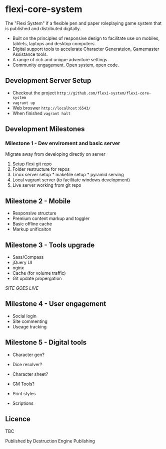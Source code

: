 flexi-core-system
=================

The "Flexi System" if a flexible pen and paper roleplaying game system that is published and distributed digitally. 

  * Built on the principles of responsive design to facilitate use on mobiles, tablets, laptops and desktop computers.
  * Digital support tools to accelerate Character Generateion, Gamemaster Assistance tools.
  * A range of rich and unique adventure settings.
  * Community engagement. Open system, open code.

Development Server Setup
------------------------

 * Checkout the project `http://github.com/flexi-system/flexi-core-system`
 * `vagrant up`
 * Web broswer `http://localhost:6543/`
 * When finished `vagrant halt`
 
Development Milestones
----------------------

### Milestone 1 - Dev enviroment and basic server

Migrate away from developing directly on server

  1. Setup flexi git repo
  2. Folder restructure for repos
  3. Linux server setup
    * makefile setup
    * pyramid serving
  4. Local vagrant server (to facilitate windows development)
  5. Live server working from git repo

## Milestone 2 - Mobile
  * Responsive structure
  * Premium content markup and toggler
  * Basic offline cache
  * Markup unificaiton

## Milestone 3 - Tools upgrade
  * Sass/Compass
  * jQuery UI
  * nginx
  * Cache (for volume traffic)
  * Git update propergation

*SITE GOES LIVE*

## Milestone 4 - User engagement
  * Social login
  * Site commenting
  * Useage tracking

## Milestone 5 - Digital tools
  * Character gen?
  * Dice resolver?
  * Character sheet?
  * GM Tools?

  * Print styles
  * Scriptions

Licence
-------

TBC

Published by Destruction Engine Publishing